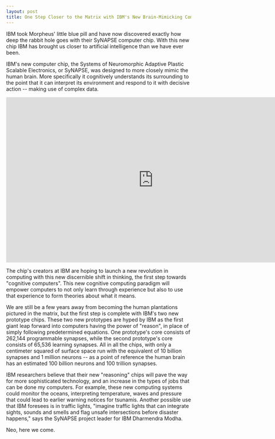 ```yaml
---
layout: post
title: One Step Closer to the Matrix with IBM's New Brain-Mimicking Computer Chip SyNAPSE
---
```


IBM took Morpheus' little blue pill and have now discovered exactly how deep the rabbit hole goes with their SyNAPSE computer chip. With this new chip IBM has brought us closer to artificial intelligence than we have ever been.

IBM's new computer chip, the Systems of Neuromorphic Adaptive Plastic Scalable Electronics, or SyNAPSE, was designed to more closely mimic the human brain. More specifically it cognitively understands its surrounding to the point that it can interpret its environment and respond to it with decisive action -- making use of complex data.

<iframe width="800" height="450" src="http://www.youtube.com/embed/agYJSdMWXYQ?hd=1" frameborder="0" allowfullscreen></iframe>

The chip's creators at  IBM are hoping to launch a new revolution in computing with this new discernible shift in thinking, the first step towards "cognitive computers". This new cognitive computing paradigm will empower computers to not only learn through experience but also to use that experience to form theories about what it means. 

We are still be a few years away from becoming the human plantations pictured in the matrix, but the first step is complete with IBM's two new prototype chips. These two new prototypes are hyped by IBM as the first giant leap forward into computers having the power of "reason", in place of simply following predetermined equations. One prototype's core consists of 262,144 programmable synapses, while the second prototype's core consists of 65,536 learning synapses. All in all the chips, with only a centimeter squared of surface space run with the equivalent of 10 billion synapses and 1 million neurons -- as a point of reference the human brain has an estimated 100 billion neurons and 100 trillion synapses.

IBM researchers believe that their new "reasoning" chips will pave the way for more sophisticated technology, and an increase in the types of jobs that can be done my computers. For example, these new computing systems could monitor the oceans, interpreting temperature, waves and pressure that could lead to earlier warning notices for tsunamis. Another possible use that IBM foresees is in traffic lights, "imagine traffic lights that can integrate sights, sounds and smells and flag unsafe intersections before disaster happens," says the SyNAPSE project leader for IBM Dharmendra Modha.

Neo, here we come.
